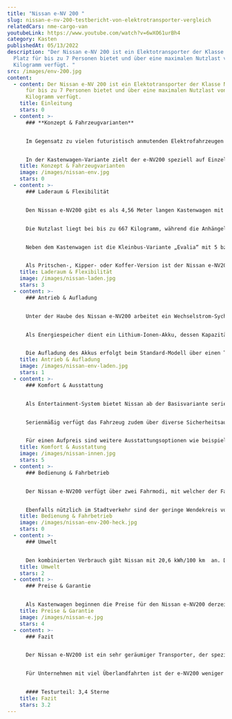 ```yaml
---
title: "Nissan e-NV 200 "
slug: nissan-e-nv-200-testbericht-von-elektrotransporter-vergleich
relatedCars: nme-cargo-van
youtubeLink: https://www.youtube.com/watch?v=6wXO61urBh4
category: Kasten
publishedAt: 05/13/2022
description: "Der Nissan e-NV 200 ist ein Elektotransporter der Klasse N1der
  Platz für bis zu 7 Personen bietet und über eine maximalen Nutzlast von 667
  Kilogramm verfügt. "
src: /images/env-200.jpg
content:
  - content: Der Nissan e-NV 200 ist ein Elektotransporter der Klasse N1der Platz
      für bis zu 7 Personen bietet und über eine maximalen Nutzlast von 667
      Kilogramm verfügt.
    title: Einleitung
    stars: 0
  - content: >-
      ### **Konzept & Fahrzeugvarianten**


      Im Gegensatz zu vielen futuristisch anmutenden Elektrofahrzeugen ist der Nissan e-NV200 ein eher unscheinbarer Vertreter. Als recht bieder gestalteter Transporter bzw. Kleinbus wird er von vielen wohl für einen herkömmlichen PKW gehalten, obwohl unter der Haube ein moderner Elektroantrieb arbeitet. Wie der Name bereits andeutet, basiert das Elektrofahrzeug auf dem Kleintransporter NV200, der seit 2009 produziert wird. Seit dem Jahr 2013 gibt es eine rein elektrische Variante, die ab 2020 sogar das einzige Modell ist, da Nissan alle Verbrennungsmotoren für die Modelllinie einstellt.


      In der Kastenwagen-Variante zielt der e-NV200 speziell auf Einzelunternehmer sowie kleine und mittelständige Unternehmer in Stadtgebieten ab. Diese sind auf viel Stauraum und eine einfache und praktische Handhabung im Alltag angewiesen. Hier setzt Nissan mit großer Raumnutzung und vielen nützlichen Details an. Neben dem Transporter ist außerdem die Kleinbus-Version namens „Evalia“ verfügbar, welche bis zu 7 Sitze beinhaltet und somit besonders auf Familien zugeschnitten ist. Diese Version ist allerdings auch für Unternehmen praktisch, die zum Beispiel kleinere Gruppen von Mitarbeitern in einem Einsatzgebiet verteilen müssen, wie z.B. Monteure. Beide Varianten sind somit für gewisse Unternehmen geeignet.
    title: Konzept & Fahrzeugvarianten
    image: /images/nissan-env.jpg
    stars: 0
  - content: >-
      ### Laderaum & Flexibilität


      Den Nissan e-NV200 gibt es als 4,56 Meter langen Kastenwagen mit 2 Sitzen in den drei Ausstattungsvarianten: Standard, „Comfort“ und „Premium“. Diese setzen auf ein großes Ladevolumen, welches Nissan mit 4,2 Quadratmeter angibt und das durch Hecktüren mit 60/40-Aufteilung zugänglich ist. Der Laderaum hat eine Höhe von 1,36 Meter und ist 1,50 Meter breit (zwischen den Radkästen sind es 1,22 Meter), wodurch auch sperrige Güter verstaut werden können. Die Ladehöhe an der Hecktür ist mit 52 Zentimetern so angelegt, dass der Korb eines handelsüblichen Einkaufswagen in den Innenraum hineinragen kann und somit das Umladen vereinfacht.


      Die Nutzlast liegt bei bis zu 667 Kilogramm, während die Anhängelast von Nissan mit bis zu 410 Kilogramm angegeben wird. Beide Werte können sich aber laut Hersteller durch verschiedene Ausstattungsoptionen verringern. Und natürlich verbraucht der Wagen mit hoher Beladung oder einem Anhänger natürlich deutlich mehr Strom, worunter die Reichweite leidet. Hier zeigt sich, dass der e-NV200 wohl nur für städtische Unternehmen geeignet ist, da er für einen Warentransport über größere Strecken ungeeignet scheint.


      Neben dem Kastenwagen ist die Kleinbus-Variante „Evalia“ mit 5 bzw. 7 Sitzen erhältlich. Hier verringert sich natürlich der Stauraum, den Nissan für die 5-Sitz-Version aber mit immerhin noch 2.110 Liter angibt. Die zweite Sitzreihe ist im Verhältnis 1/3 zu 2/3 umklappbar, im Heck befinden sich zwei Einzelsitze. Dadurch ist der Innenraum sehr flexibel und gut nutzbar für den Fall, dass man Passagiere und Gepäck gleichzeitig transportieren möchte.


      Als Pritschen-, Kipper- oder Koffer-Version ist der Nissan e-NV200 leider nicht verfügbar.
    title: Laderaum & Flexibilität
    image: /images/nissan-laden.jpg
    stars: 3
  - content: >-
      ### Antrieb & Aufladung


      Unter der Haube des Nissan e-NV200 arbeitet ein Wechselstrom-Sychron-Elektromotor, welcher eine Leistung von 80 kW (109PS) erbringt und ein Drehmoment von 254 Nm bei 0–3008/min bereitstellen kann. Der Antrieb erfolgt über die Vorderachse per Einstufen-Getriebe. Damit kann der Wagen in 14 Sekunden von 0 auf 100 km/h beschleunigen und erreicht eine Höchstgeschwindigkeit von 123 km/h.


      Als Energiespeicher dient ein Lithium-Ionen-Akku, dessen Kapazität seit dem Modelljahr 2018 bei 40 kWh liegt. Laut dem Hersteller hat das Fahrzeug damit eine Reichweite von bis zu 275 Kilometer nach NEFZ (Neuer Europäischen Fahrzyklus). Realistischer wirken allerdings die 200 Kilometer aus dem WLTP (zu deutsch in etwa: Weltweit einheitliches Leichtfahrzeuge-Testverfahren). Und wie generell bei Elektrofahrzeugen, können zusätzliche Geräte wie die Musik- oder Klimaanlage, aber auch das häufige Anfahren im Stadtverkehr zu einer noch geringeren Reichweite führen.


      Die Aufladung des Akkus erfolgt beim Standard-Modell über einen Typ-1-Ladeanschluss mit Wechselstrom bis 6,6 kW oder EVSE-Ladekabel mit Haushaltsstecker (bis 23 kW) und Mode-3-Ladekabel (bis zu 7,4 kW). Ab der Ausstattungsvariante „Comfort“ ist ein CHAdeMO-Schnellladeanschluss (Gleichstrom bis 50 kW) vorhanden. Alle Anschlüsse befinden sich mittig unterhalb der Motorhaube. Laut Nissan liegt die Aufladedauer per Haushaltssteckdose bei 17,5 Stunden, über eine Wallbox bei 8,5 Stunden und bei Schnellladung auf 80% bei ungefähr einer Stunde.
    title: Antrieb & Aufladung
    image: /images/nissan-env-laden.jpg
    stars: 1
  - content: >-
      ### Komfort & Ausstattung


      Als Entertainment-System bietet Nissan ab der Basisvariante serienmäßig ein CD-Radio. Dieses besitzt eine Bluetooth-Freisprecheinrichtung sowie eine Schnittstelle für Mobiltelefone. In der höchsten Ausstattungslinie „Premium“ ist ein Multimedia-System mit Touchscreen, digitalem Radio (DAB+) und USB-Schnittstelle enthalten. Außerdem ist hier das Navigationssystem per Sprache steuerbar, was im stressigen Stadtverkehr sehr nützlich sein kann.


      Serienmäßig verfügt das Fahrzeug zudem über diverse Sicherheitsausstattungen wie Antiblockiersystem mit EBV, elektronischem Bremsassistenten, Elektronisches Stabilitätssystem (ESP), ein Reifendruck-Kontrollsystem (TPMS) sowie einen Berganfahr-Assistent.


      Für einen Aufpreis sind weitere Ausstattungsoptionen wie beispielsweise eine Rückfahrkamera, die NissanConnect EV App zur Steuerung von u. a. der Klimaanlage und des Ladevorgangs, Licht -und Regensensor oder eine Geschwindigkeitsregelanlage mit Geschwindigkeitsbegrenzer erhältlich.
    title: Komfort & Ausstattung
    image: /images/nissan-innen.jpg
    stars: 5
  - content: >-
      ### Bedienung & Fahrbetrieb


      Der Nissan e-NV200 verfügt über zwei Fahrmodi, mit welcher der Fahrer den Energieverbrauch aktiv beeinflussen kann. Im „Eco-Modus“ wird die Motorleistung beim Beschleunigen beschränkt, um den Stromverbrauch zu senken. Im „B-Modus“ setzt der e-NV200 auf maximale Rekuperation, während der gleichzeitig aber beim Beschleunigen keine Energie drosselt. Als Mittelweg kann man beide Modi kombinieren, was laut Nissan die effizienteste Art des Fahrens ist.


      Ebenfalls nützlich im Stadtverkehr sind der geringe Wendekreis von 11,13 Meter sowie die ab dem Modell „Comfort“ installierte Rückfahrkamera, welche bei einem Fahrzeug ohne Heckfenster natürlich sehr entlastend sein kann.
    title: Bedienung & Fahrbetrieb
    image: /images/nissan-env-200-heck.jpg
    stars: 0
  - content: >-
      ### Umwelt


      Den kombinierten Verbrauch gibt Nissan mit 20,6 kWh/100 km  an. Dies ist bezogen auf die Fahrzeuggröße, nicht gerade sparsam. Bei angenommenen 30 Cent pro Kilowattstunde kosten 100 km Fahrstrecke 6,18 €. Zu weiteren Einsparmaßnahmen, wie einem zusätzlichen Solarmodul macht der Hersteller keine Angaben.
    title: Umwelt
    stars: 2
  - content: >-
      ### Preise & Garantie


      Als Kastenwagen beginnen die Preise für den Nissan e-NV200 derzeit bei 28.660 Euro netto. Die Variante „Comfort“ ist ab rund 33.000 Euro zu haben, während der Grundpreis für die „Premium“-Ausführung weitere 1.500 Euro darüber liegt. In der Kleinbus-Variante „Evalia“ starten die Preise für die 5-Sitzer-Ausführung bei rund 36.500 Euro netto. Alle Preise sind inklusive der Batterie, die hier also nicht gemietet werden muss. Nissan gibt auf alle Fahrzeuge der Baureihe eine Garantie von 5 Jahren bzw. 100.000 Kilometer. Auf die Batterie erhalten Käufer 8 Jahre bzw. 160.000 Kilometer Garantie.
    title: Preise & Garantie
    image: /images/nissan-e.jpg
    stars: 4
  - content: >-
      ### Fazit


      Der Nissan e-NV200 ist ein sehr geräumiger Transporter, der speziell für kleinere und mittlere Unternehmen im städtischen Bereich praktisch erscheint. Neben dem hohen Raumvolumen sind hier besonders die praktischen Lademöglichkeiten von Vorteil. Gleichzeitig ist das Fahrzeug relativ kompakt und somit auch in dichteren Städten einfach zu navigieren. 


      Für Unternehmen mit viel Überlandfahrten ist der e-NV200 weniger geeignet, da die vom Hersteller angegebene Reichweite mit Vorsicht zu genießen ist und gerade mit Beladung deutlich sinken dürfte. Mit der Kleinbus-Version “Evalia” bietet Nissan außerdem eine Alternative für Firmen an, die eher ein Fahrzeug für die Personenbeförderung benötigen, aber trotzdem im “Notfall” Platz für Waren haben möchten.


      #### Testurteil: 3,4 Sterne
    title: Fazit
    stars: 3.2
---
```

